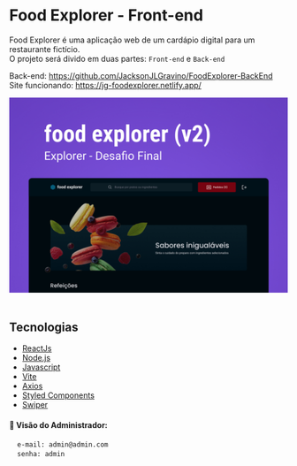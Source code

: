 # Food Explorer - Front-end

Food Explorer é uma aplicação web de um cardápio digital para um restaurante fictício.<br>
O projeto será divido em duas partes: `Front-end` e `Back-end`

Back-end: https://github.com/JacksonJLGravino/FoodExplorer-BackEnd
<br>
Site funcionando: https://jg-foodexplorer.netlify.app/

<div align="center">
  <img alt="Capa do projeto" title="FoodExplorer" src="./public/Capa.jpg">
</div>
<br>

## Tecnologias

- [ReactJs](https://reactjs.org)
- [Node.js](https://nodejs.org/en/)
- [Javascript](https://developer.mozilla.org/pt-BR/docs/Web/JavaScript)
- [Vite](https://vitejs.dev/)
- [Axios](https://www.npmjs.com/package/axios)
- [Styled Components](https://styled-components.com/)
- [Swiper](https://swiperjs.com/)

#### 🔑 Visão do Administrador:

```bash
  e-mail: admin@admin.com
  senha: admin
```
